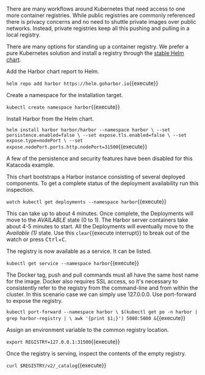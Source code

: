 There are many workflows around Kubernetes that need access to one more container registries. While public registries are commonly referenced there is privacy concerns and no need to shuttle private images over public networks. Instead, private registries keep all this pushing and pulling in a local registry.

There are many options for standing up a container registry. We prefer a pure Kubernetes solution and install a registry through the [stable Helm chart](https://github.com/helm/charts/tree/master/stable/docker-registry#docker-registry-helm-chart).

Add the Harbor chart report to Helm.

`helm repo add harbor https://helm.goharbor.io`{{execute}}

Create a namespace for the installation target.

`kubectl create namespace harbor`{{execute}}

Install Harbor from the Helm chart.

`helm install harbor harbor/harbor --namespace harbor \
--set persistence.enabled=false \
--set expose.tls.enabled=false \
--set expose.type=nodePort \
--set expose.nodePort.ports.http.nodePort=31500`{{execute}}

A few of the persistence and security features have been disabled for this Katacoda example. 

This chart bootstraps a Harbor instance consisting of several deployed components. To get a complete status of the deployment availability run this inspection.

`watch kubectl get deployments --namespace harbor`{{execute}}

This can take up to about 4 minutes. Once complete, the Deployments will move to the _AVAILABLE_ state (0 to 1). The Harbor server containers take about 4-5 minutes to start. All the Deployments will eventually move to the _Available (1)_ state. Use this ```clear```{{execute interrupt}} to break out of the watch or press <kbd>Ctrl</kbd>+<kbd>C</kbd>.

The registry is now available as a service. It can be listed.

`kubectl get service --namespace harbor`{{execute}}

The Docker tag, push and pull commands must all have the same host name for the image. Docker also requires SSL access, so it's necessary to consistently refer to the registry from the command-line and from within the cluster. In this scenario case we can simply use 127.0.0.0. Use port-forward to expose the registry.

`kubectl port-forward --namespace harbor \
$(kubectl get po -n harbor | grep harbor-registry | \
awk '{print $1;}') 5000:5000 &`{{execute}}

Assign an environment variable to the common registry location.

`export REGISTRY=127.0.0.1:31500`{{execute}}

Once the registry is serving, inspect the contents of the empty registry.

`curl $REGISTRY/v2/_catalog`{{execute}}
